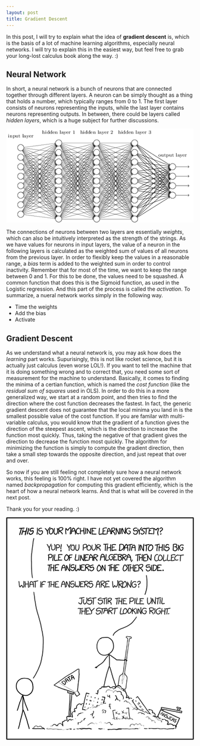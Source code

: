 ```yaml
---
layout: post
title: Gradient Descent
---
```


In this post, I will try to explain what the idea of **gradient descent** is, which is the basis of a lot of machine learning algorithms, especially neural networks. I will try to explain this in the easiest way, but feel free to grab your long-lost calculus book along the way. :) 

## Neural Network

In short, a neural network is a bunch of neurons that are connected together through different layers. A neuron can be simply thought as a thing that holds a number, which typically ranges from 0 to 1. The first layer consists of neurons representing the inputs, while the last layer contains neurons representing outputs. In between, there could be layers called *hidden layers*, which is a huge subject for further discussions. 

![neural_network_example](/images/neural_network_example.png )

The connections of neurons between two layers are essentially *weights*, which can also be intuitively interpreted as the strength of the strings. As we have values for neurons in input layers, the value of a neuron in the following layers is calculated as the weighted sum of values of all neurons from the previous layer. In order to flexibly keep the values in a reasonable range, a *bias* term is added to the weighted sum in order to control inactivity. Remember that for most of the time, we want to keep the range between 0 and 1. For this to be done, the values need to be squashed. A common function that does this is the Sigmoid function, as used in the Logistic regression. And this part of the process is called the *activation*. To summarize, a nueral network works simply in the following way.

+ Time the weights
+ Add the bias
+ Activate

## Gradient Descent

As we understand what a neural network is, you may ask how does the *learning* part works. Supurisingly, this is not like rocket science, but it is actually just calculus (even worse LOL!). If you want to tell the machine that it is doing something wrong and to correct that, you need some sort of measurement for the machine to understand. Basically, it comes to finding the minima of a certian function, which is named the *cost function* (like the *residual sum of squares* used in OLS). In order to do this in a more generalized way, we start at a random point, and then tries to find the direction where the cost function decreases the fastest. In fact, the generic gradient descent does not guarantee that the local minima you land in is the smallest possible value of the cost function. If you are familar with multi-variable calculus, you would know that the gradient of a function gives the direction of the steepest ascent, which is the direction to increase the function most quickly. Thus, taking the negative of that gradient gives the direction to decrease the function most quickly. The algorithm for minimizing the function is simply to compute the gradient direction, then take a small step towards the opposite direction, and just repeat that over and over.   

So now if you are still feeling not completely sure how a neural network works, this feeling is 100% right. I have not yet covered the algorithm named *backpropagation* for computing this gradient efficiently, which is the heart of how a neural network learns. And that is what will be covered in the next post.

Thank you for your reading. :)

![machine_learning_2x](/images/machine_learning_2x.png)
